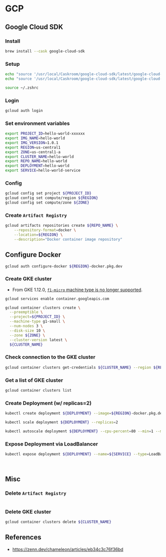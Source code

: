 # GCP
## Google Cloud SDK
### Install
```zsh
brew install --cask google-cloud-sdk
```
### Setup
```zsh
echo "source '/usr/local/Caskroom/google-cloud-sdk/latest/google-cloud-sdk/path.zsh.inc'" >> ~/.zshrc
echo "source '/usr/local/Caskroom/google-cloud-sdk/latest/google-cloud-sdk/completion.zsh.inc'" >> ~/.zshrc

source ~/.zshrc
```
### Login
```zsh
gcloud auth login
```
### Set environment variables
```zsh
export PROJECT_ID=hello-world-xxxxxx
export IMG_NAME=hello-world
export IMG_VERSION=1.0.1
export REGION=us-central1
export ZONE=us-central1-a
export CLUSTER_NAME=hello-world
export REPO_NAME=hello-world
export DEPLOYMENT=hello-world
export SERVICE=hello-world-service
```
### Config
```zsh
gcloud config set project ${PROJECT_ID}
gcloud config set compute/region ${REGION}
gcloud config set compute/zone ${ZONE}
```
### Create `Artifact Registry`
```zsh
gcloud artifacts repositories create ${REPO_NAME} \
    --repository-format=docker \
    --location=${REGION} \
    --description="Docker container image repository"
```
## Configure Docker
```zsh
gcloud auth configure-docker ${REGION}-docker.pkg.dev
```
### Create GKE cluster
- From GKE 1.12.0, [`f1-micro` machine type is no longer supported](https://stackoverflow.com/questions/61357217/gcloud-kubernetes-in-f1-micro-results-in-node-pools-of-f1-micro-machines-are-no).

```zsh
gcloud services enable container.googleapis.com

gcloud container clusters create \
  --preemptible \
  --project=${PROJECT_ID} \
  --machine-type g1-small \
  --num-nodes 3 \
  --disk-size 10 \
  --zone ${ZONE} \
  --cluster-version latest \
  ${CLUSTER_NAME}
```
### Check connection to the GKE cluster
```zsh
gcloud container clusters get-credentials ${CLUSTER_NAME} --region ${REGION}
```
### Get a list of GKE cluster
```zsh
gcloud container clusters list
```
### Create Deployment (w/ replicas=2)
```zsh
kubectl create deployment ${DEPLOYMENT} --image=${REGION}-docker.pkg.dev/${PROJECT_ID}/${REPO_NAME}/${IMG_NAME}:${IMG_VERSION}

kubectl scale deployment ${DEPLOYMENT} --replicas=2

kubectl autoscale deployment ${DEPLOYMENT} --cpu-percent=80 --min=1 --max=2
```

### Expose Deployment via LoadBalancer
```zsh
kubectl expose deployment ${DEPLOYMENT} --name=${SERVICE} --type=LoadBalancer --port 80 --target-port 8080
```

&nbsp;

## Misc
### Delete `Artifact Registry`
```zsh
```
### Delete GKE cluster
```zsh
gcloud container clusters delete ${CLUSTER_NAME}
```
## References
- https://zenn.dev/chameleon/articles/eb34c3c76f36bd
